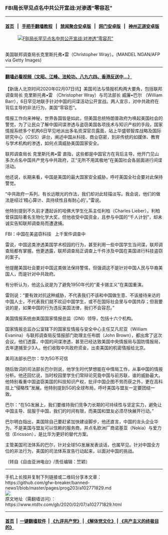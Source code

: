 ### FBI局长罕见点名中共公开宣战:对渗透“零容忍”
------------------------

#### [首页](https://github.com/gfw-breaker/banned-news1/blob/master/README.md) &nbsp;&nbsp;|&nbsp;&nbsp; [手把手翻墙教程](https://github.com/gfw-breaker/guides/wiki) &nbsp;&nbsp;|&nbsp;&nbsp; [禁闻聚合安卓版](https://github.com/gfw-breaker/bn-android) &nbsp;&nbsp;|&nbsp;&nbsp; [网门安卓版](https://github.com/oGate2/oGate) &nbsp;&nbsp;|&nbsp;&nbsp; [神州正道安卓版](https://github.com/SzzdOgate/update) 



<div><div class="featured_image">
 <a href="https://i.ntdtv.com/assets/uploads/2020/02/GettyImages-813268624.jpg" target="_blank">
  <figure>
   <img alt="FBI局长罕见点名中共公开宣战:对渗透“零容忍”" src="https://i.ntdtv.com/assets/uploads/2020/02/GettyImages-813268624-800x450.jpg"/>
  </figure><br/>
 </a>
 <span class="caption">
  美国联邦调查局长克里斯托弗•雷（Christopher Wray）。(MANDEL NGAN/AFP via Getty Images)
 </span>
</div>
</div><hr/>

#### [翻墙必看视频（文昭、江峰、法轮功、八九六四、香港反送中...）](https://github.com/gfw-breaker/banned-news1/blob/master/pages/link3.md)

<div><div class="post_content" itemprop="articleBody">
 <p>
  【新唐人北京时间2020年02月07日讯】美国司法与情报机构两大要角，包括联邦调查局长
  <ok href="https://www.ntdtv.com/gb/克里斯托弗•雷.htm">
   克里斯托弗•雷
  </ok>
  （Christopher Wray）与司法部长
  <ok href="https://www.ntdtv.com/gb/威廉•巴尔.htm">
   威廉•巴尔
  </ok>
  （William Barr），6日罕见地联手针对中国的间谍活动公开宣战。两人宣示，对中共政府在背后主导的非法行为，美国“零容忍”。
 </p>
 <p>
  情报工作向来神秘，世界各国皆是如此，但美国总统特朗普政府为唤起美国社会的警觉，为了让民众了解中国间谍渗透与盗窃美国各项技术与知识产权的手段，国家情报系统多个机构6日罕见地派出多名资深官员露面，站上华盛顿智库战略及国际研究中心（CSIS）讲台，阐述中国从科技、商业窃密，到非传统的如媒体、教育与学术机构的渗透，如何点滴威胁美国国家安全。
 </p>
 <p>
  联邦调查局长
  <ok href="https://www.ntdtv.com/gb/克里斯托弗•雷.htm">
   克里斯托弗•雷
  </ok>
  直指，这些都是中国官方在背后主导。他开门见山多次点名中国共产党与中共政府，正“无所不用其极地”在美国社会各层面进行间谍活动。
 </p>
 <p>
  他还说，长期来看，中国是美国的最大国家安全威胁，呼吁美国全社会要对此保持警觉。
 </p>
 <p>
  “中共政府一系列、有长远眼光的作法，我们却对此轻描淡写。我会说，他们的做法是经过‘精心算计、具持续性且有耐心的’。”雷说。
 </p>
 <p>
  他特别提到不久前才遭起诉的哈佛大学生化系主任利柏（Charles Lieber）。利柏曾获国际著名生物化学大奖，但他收受中国资金，且参与中国的“千人计划”，却未诚实告知联邦调查局而遭逮捕。
 </p>
 <p>
  FBI：中国在美盗窃科技   上千案件调查中
 </p>
 <p>
  雷说，中国这类渗透美国学术校园的行为，甚至利用一些中国学生当间谍，联邦调查局都有掌握。他更透露，联邦调查局正调查上千件涉及中国在美国进行科技盗窃的案子。
 </p>
 <p>
  他提醒美国社会要对中国这类做法保持警惕，但强调这不是针对中国人民与华裔美国人，而是针对中共政府。
 </p>
 <p>
  有分析认为，他这么说是为了避免1950年代的“麦卡锡主义”在美国重演。
 </p>
 <p>
  雷则说：“要有效对抗这种威胁，不代表我们不该和中国做生意、不该接待来访的中国人士，不代表我们就不欢迎中国学生，或不在国际社会里与中国共存；但我要说的是，如果中国的行为违反美国法律，我们不会容忍。”
 </p>
 <p>
  美国情报系统由美国国家情报总监（DNI）领导，包括十六个机构。
 </p>
 <p>
  国家情报总监办公室辖下的国家反情报与安全中心主任艾凡尼亚（William Evanina）与联邦调查局反情报部门助理主任布朗（John Brown），都出席了这次会议。他们透露，中国的间谍渗透，甚至已经达致美国中央情报局与国防情报局，去年逮捕至少3人。他们收取中共政府资金，出卖美国的机密情报给北京。
 </p>
 <p>
  美司法部长巴尔：华为5G不可信
 </p>
 <p>
  随后致词的司法部长巴尔则说，他学生时代梦想能在中情局工作，从事中国的情报分析。他还回忆说，当时校园里学生们常辩论究竟中国与前苏联，谁的威胁最大。他特别看重中国盗窃美国的科技知识产权，批评中国企图不劳而获之外，更在高科技上“侵略性”发展。他特别提到5G的全球布局，呼吁美国与盟友一定要团结一致。
 </p>
 <p>
  巴尔：“在5G发展上，我们要维持我们竞争力长期的可持续性与坚定实力，避免让中国主导、屈服于中国，我们的时间有限，而美国和盟友必须尽快展开行动。”
 </p>
 <p>
  巴尔明白指出，美国除自己要赶紧加快建设脚步，他还直言，中国的龙头企业华为，不是美国与盟友可以信赖的服务商，并点名欧洲厂商诺基亚（Nokia）与爱力信（Ericsson），是比华为更好的替代方案。
 </p>
 <p>
  主管美国司法体系的巴尔，针对全球5G发展发表谈话，也属罕见。针对中国全方位的非法行为，美国的司法体系宣告行动起来，以面对中国的挑战。
 </p>
 <p>
  （转自《自由亚洲电台》/责任编辑：竺颖）
 </p>
 <div class="single_ad">
 </div>
</div>
</div>
<hr/>
手机上长按并复制下列链接或二维码分享本文章：<br/>
https://github.com/gfw-breaker/banned-news1/blob/master/pages/prog203/a102771829.md <br/>
<a href='https://github.com/gfw-breaker/banned-news1/blob/master/pages/prog203/a102771829.md'><img src='https://github.com/gfw-breaker/banned-news1/blob/master/pages/prog203/a102771829.md.png'/></a> <br/>
原文地址（需翻墙访问）：https://www.ntdtv.com/gb/2020/02/07/a102771829.html


------------------------
#### [首页](https://github.com/gfw-breaker/banned-news1/blob/master/README.md) &nbsp;|&nbsp; [一键翻墙软件](https://github.com/gfw-breaker/nogfw/blob/master/README.md) &nbsp;| [《九评共产党》](https://github.com/gfw-breaker/9ping.md/blob/master/README.md#九评之一评共产党是什么) | [《解体党文化》](https://github.com/gfw-breaker/jtdwh.md/blob/master/README.md) | [《共产主义的终极目的》](https://github.com/gfw-breaker/gczydzjmd.md/blob/master/README.md)


<img src='http://gfw-breaker.win/banned-news/pages/prog203/a102771829.md' width='0px' height='0px'/>